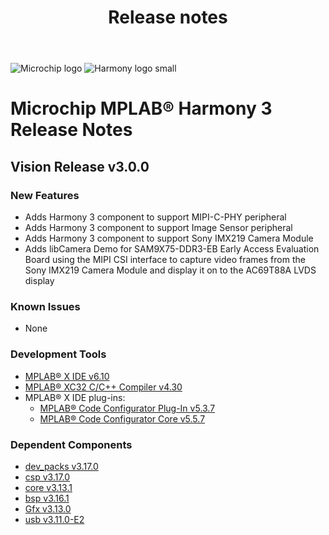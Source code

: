 ﻿---
title: Release notes
nav_order: 99
---

![Microchip logo](https://raw.githubusercontent.com/wiki/Microchip-MPLAB-Harmony/Microchip-MPLAB-Harmony.github.io/images/microchip_logo.png)
![Harmony logo small](https://raw.githubusercontent.com/wiki/Microchip-MPLAB-Harmony/Microchip-MPLAB-Harmony.github.io/images/microchip_mplab_harmony_logo_small.png)

# Microchip MPLAB® Harmony 3 Release Notes


## Vision Release v3.0.0

### New Features

* Adds Harmony 3 component to support MIPI-C-PHY peripheral
* Adds Harmony 3 component to support Image Sensor peripheral
* Adds Harmony 3 component to support Sony IMX219 Camera Module
* Adds libCamera Demo for SAM9X75-DDR3-EB Early Access Evaluation Board using the MIPI CSI interface to capture video frames from the Sony IMX219 Camera Module and display it on to the AC69T88A LVDS display

### Known Issues

* None

### Development Tools

* [MPLAB® X IDE v6.10](https://www.microchip.com/mplab/mplab-x-ide)
* [MPLAB® XC32 C/C++ Compiler v4.30](https://www.microchip.com/mplab/compilers)
* MPLAB® X IDE plug-ins:
    * [MPLAB® Code Configurator Plug-In v5.3.7](https://github.com/Microchip-MPLAB-Harmony/mplabx-plugin)
    * [MPLAB® Code Configurator Core v5.5.7](https://github.com/Microchip-MPLAB-Harmony/mplabx-plugin)

### Dependent Components


* [dev_packs v3.17.0](https://github.com/Microchip-MPLAB-Harmony/dev_packs/releases/tag/v3.17.0)
* [csp v3.17.0](https://github.com/Microchip-MPLAB-Harmony/csp/releases/tag/v3.17.0)
* [core v3.13.1](https://github.com/Microchip-MPLAB-Harmony/core/tree/v3.13.1)
* [bsp v3.16.1](https://github.com/Microchip-MPLAB-Harmony/bsp/releases/tag/v3.16.1)
* [Gfx v3.13.0 ](https://github.com/Microchip-MPLAB-Harmony/core/releases/tag/v3.13.0)
* [usb v3.11.0-E2](https://github.com/Microchip-MPLAB-Harmony/usb/releases/tag/v3.11.0-E2)




